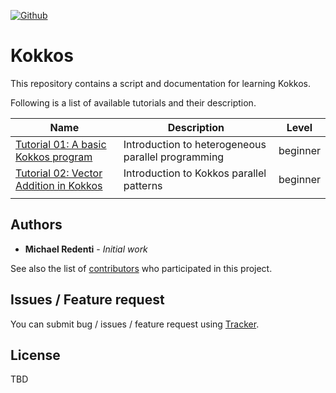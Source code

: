 [![Github](https://img.shields.io/badge/sources-github-green.svg)](https://github.com/mredenti/Kokkos/)

# Kokkos 

This repository contains a script and documentation for learning Kokkos. 

Following is a list of available tutorials and their description. 

| Name                                             | Description   | Level |
|--------------------------------------------------|---------------|-------|
| [Tutorial 01: A basic Kokkos program](./tutorials/vectorAdd/index.md) | Introduction to heterogeneous parallel programming | beginner |
| [Tutorial 02: Vector Addition in Kokkos](./tutorials/MatMul/index.md)   | Introduction to Kokkos parallel patterns | beginner | 
| | |

## Authors

* **Michael Redenti** - *Initial work* 

See also the list of [contributors](https://github.com/mredenti/Kokkos/graphs/contributors) who participated in this project.

## Issues / Feature request

You can submit bug / issues / feature request using [Tracker](https://github.com/mredenti/Kokkos/issues).

## License

TBD